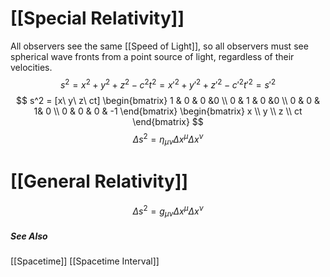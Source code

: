 # [[Special Relativity]]
All observers see the same [[Speed of Light]], so all observers must see spherical wave fronts from a point source of light, regardless of their velocities.
$$
s^2 = x^2 + y^2 + z^2 -c^2t^2 = 
x'^2 + y'^2 + z'^2 -c'^2t'^2 = s'^2
$$
$$
s^2 = [x\ y\ z\ ct]
\begin{bmatrix}
1 & 0 & 0 &0  \\
0 & 1 & 0 &0 \\
0 & 0 & 1& 0 \\
0 & 0 & 0 & -1
\end{bmatrix}
\begin{bmatrix}
x \\
y \\
z \\
ct
\end{bmatrix}
$$
$$
\Delta s^2 
= \eta_{\mu \nu}\Delta x^\mu \Delta x^\nu
$$
# [[General Relativity]]
$$
\Delta s^2 = g_{\mu \nu}\Delta x^\mu \Delta x^\nu
$$
##### See Also
[[Spacetime]]
[[Spacetime Interval]]